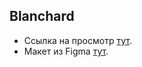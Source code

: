 ## Blanchard

- Ссылка на просмотр [тут](https://Nick-V-i.github.io/Blanchard/).
- Макет из Figma [тут](https://www.figma.com/design/hr1DArCtG3poK6BAV902lP/Blanchard-(new)-(Copy)?node-id=0-1&t=8MgDbrMR4DzJNjty-0).
